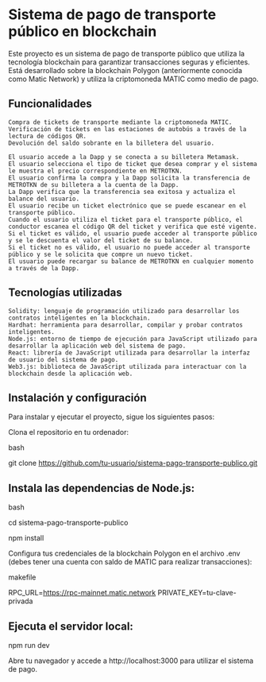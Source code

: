 # Sistema de pago de transporte público en blockchain

Este proyecto es un sistema de pago de transporte público que utiliza la tecnología blockchain para garantizar transacciones seguras y eficientes. Está desarrollado sobre la blockchain Polygon (anteriormente conocida como Matic Network) y utiliza la criptomoneda MATIC como medio de pago.

## Funcionalidades

    Compra de tickets de transporte mediante la criptomoneda MATIC.
    Verificación de tickets en las estaciones de autobús a través de la lectura de códigos QR.
    Devolución del saldo sobrante en la billetera del usuario.
    
    El usuario accede a la Dapp y se conecta a su billetera Metamask.
    El usuario selecciona el tipo de ticket que desea comprar y el sistema le muestra el precio correspondiente en METROTKN.
    El usuario confirma la compra y la Dapp solicita la transferencia de METROTKN de su billetera a la cuenta de la Dapp. 
    La Dapp verifica que la transferencia sea exitosa y actualiza el balance del usuario.
    El usuario recibe un ticket electrónico que se puede escanear en el transporte público.
    Cuando el usuario utiliza el ticket para el transporte público, el conductor escanea el código QR del ticket y verifica que esté vigente.
    Si el ticket es válido, el usuario puede acceder al transporte público y se le descuenta el valor del ticket de su balance.
    Si el ticket no es válido, el usuario no puede acceder al transporte público y se le solicita que compre un nuevo ticket.
    El usuario puede recargar su balance de METROTKN en cualquier momento a través de la Dapp.

## Tecnologías utilizadas

    Solidity: lenguaje de programación utilizado para desarrollar los contratos inteligentes en la blockchain.
    Hardhat: herramienta para desarrollar, compilar y probar contratos inteligentes.
    Node.js: entorno de tiempo de ejecución para JavaScript utilizado para desarrollar la aplicación web del sistema de pago.
    React: librería de JavaScript utilizada para desarrollar la interfaz de usuario del sistema de pago.
    Web3.js: biblioteca de JavaScript utilizada para interactuar con la blockchain desde la aplicación web.

## Instalación y configuración

Para instalar y ejecutar el proyecto, sigue los siguientes pasos:

Clona el repositorio en tu ordenador:

bash

  git clone https://github.com/tu-usuario/sistema-pago-transporte-publico.git

## Instala las dependencias de Node.js:

bash

  cd sistema-pago-transporte-publico
  
  npm install

Configura tus credenciales de la blockchain Polygon en el archivo .env (debes tener una cuenta con saldo de MATIC para realizar transacciones):

  makefile

  RPC_URL=https://rpc-mainnet.matic.network
  PRIVATE_KEY=tu-clave-privada

## Ejecuta el servidor local:

  npm run dev

Abre tu navegador y accede a http://localhost:3000 para utilizar el sistema de pago.

